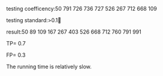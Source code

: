 testing coefficency:50 791 726 736 727 526 267 712 668 109

testing standard:>׼0.1

result:50  89 109 167 267 403 526 668 712 760 791 991

TP= 0.7

FP= 0.3

The running time is relatively slow.